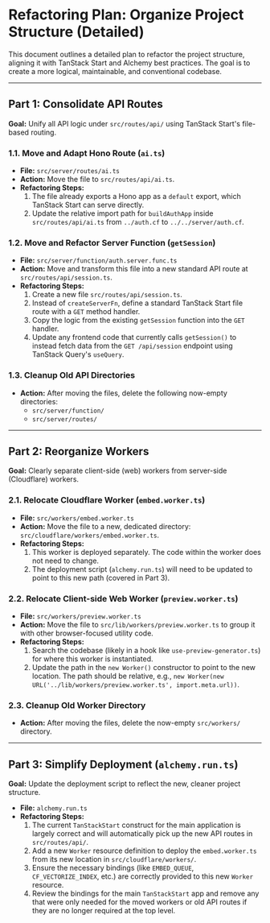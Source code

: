 # Refactoring Plan: Organize Project Structure (Detailed)

This document outlines a detailed plan to refactor the project structure, aligning it with TanStack Start and Alchemy best practices. The goal is to create a more logical, maintainable, and conventional codebase.

---

## Part 1: Consolidate API Routes

**Goal:** Unify all API logic under `src/routes/api/` using TanStack Start's file-based routing.

### 1.1. Move and Adapt Hono Route (`ai.ts`)

*   **File:** `src/server/routes/ai.ts`
*   **Action:** Move the file to `src/routes/api/ai.ts`.
*   **Refactoring Steps:**
    1.  The file already exports a Hono app as a `default` export, which TanStack Start can serve directly.
    2.  Update the relative import path for `buildAuthApp` inside `src/routes/api/ai.ts` from `../auth.cf` to `../../server/auth.cf`.

### 1.2. Move and Refactor Server Function (`getSession`)

*   **File:** `src/server/function/auth.server.func.ts`
*   **Action:** Move and transform this file into a new standard API route at `src/routes/api/session.ts`.
*   **Refactoring Steps:**
    1.  Create a new file `src/routes/api/session.ts`.
    2.  Instead of `createServerFn`, define a standard TanStack Start file route with a `GET` method handler.
    3.  Copy the logic from the existing `getSession` function into the `GET` handler.
    4.  Update any frontend code that currently calls `getSession()` to instead fetch data from the `GET /api/session` endpoint using TanStack Query's `useQuery`.

### 1.3. Cleanup Old API Directories

*   **Action:** After moving the files, delete the following now-empty directories:
    *   `src/server/function/`
    *   `src/server/routes/`

---

## Part 2: Reorganize Workers

**Goal:** Clearly separate client-side (web) workers from server-side (Cloudflare) workers.

### 2.1. Relocate Cloudflare Worker (`embed.worker.ts`)

*   **File:** `src/workers/embed.worker.ts`
*   **Action:** Move the file to a new, dedicated directory: `src/cloudflare/workers/embed.worker.ts`.
*   **Refactoring Steps:**
    1.  This worker is deployed separately. The code within the worker does not need to change.
    2.  The deployment script (`alchemy.run.ts`) will need to be updated to point to this new path (covered in Part 3).

### 2.2. Relocate Client-side Web Worker (`preview.worker.ts`)

*   **File:** `src/workers/preview.worker.ts`
*   **Action:** Move the file to `src/lib/workers/preview.worker.ts` to group it with other browser-focused utility code.
*   **Refactoring Steps:**
    1.  Search the codebase (likely in a hook like `use-preview-generator.ts`) for where this worker is instantiated.
    2.  Update the path in the `new Worker()` constructor to point to the new location. The path should be relative, e.g., `new Worker(new URL('../lib/workers/preview.worker.ts', import.meta.url))`.

### 2.3. Cleanup Old Worker Directory

*   **Action:** After moving the files, delete the now-empty `src/workers/` directory.

---

## Part 3: Simplify Deployment (`alchemy.run.ts`)

**Goal:** Update the deployment script to reflect the new, cleaner project structure.

*   **File:** `alchemy.run.ts`
*   **Refactoring Steps:**
    1.  The current `TanStackStart` construct for the main application is largely correct and will automatically pick up the new API routes in `src/routes/api/`.
    2.  Add a new `Worker` resource definition to deploy the `embed.worker.ts` from its new location in `src/cloudflare/workers/`.
    3.  Ensure the necessary bindings (like `EMBED_QUEUE`, `CF_VECTORIZE_INDEX`, etc.) are correctly provided to this new `Worker` resource.
    4.  Review the bindings for the main `TanStackStart` app and remove any that were only needed for the moved workers or old API routes if they are no longer required at the top level. 
